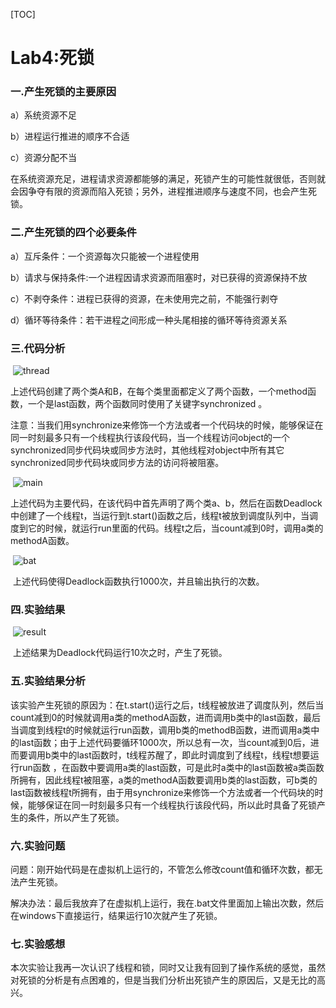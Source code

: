 [TOC]

# Lab4:死锁

### 一.产生死锁的主要原因

a）系统资源不足

b）进程运行推进的顺序不合适

c）资源分配不当

​        在系统资源充足，进程请求资源都能够的满足，死锁产生的可能性就很低，否则就会因争夺有限的资源而陷入死锁；另外，进程推进顺序与速度不同，也会产生死锁。

### 二.产生死锁的四个必要条件

a）互斥条件：一个资源每次只能被一个进程使用

b）请求与保持条件:一个进程因请求资源而阻塞时，对已获得的资源保持不放

c）不剥夺条件：进程已获得的资源，在未使用完之前，不能强行剥夺

d）循环等待条件：若干进程之间形成一种头尾相接的循环等待资源关系

### 三.代码分析

​                     ![thread](https://cloud.githubusercontent.com/assets/22683831/19891209/0cecde02-a07a-11e6-999b-2fb9ddebfb9a.png)

​       上述代码创建了两个类A和B，在每个类里面都定义了两个函数，一个method函数，一个是last函数，两个函数同时使用了关键字synchronized 。

​        注意：当我们用synchronize来修饰一个方法或者一个代码块的时候，能够保证在同一时刻最多只有一个线程执行该段代码，当一个线程访问object的一个synchronized同步代码块或同步方法时，其他线程对object中所有其它synchronized同步代码块或同步方法的访问将被阻塞。

​                    ![main](https://cloud.githubusercontent.com/assets/22683831/19891237/295c02b6-a07a-11e6-84dd-9ca270321ce2.png)

​         上述代码为主要代码，在该代码中首先声明了两个类a、b，然后在函数Deadlock中创建了一个线程t，当运行到t.start()函数之后，线程t被放到调度队列中，当调度到它的时候，就运行run里面的代码。线程t之后，当count减到0时，调用a类的methodA函数。

​                    ![bat](https://cloud.githubusercontent.com/assets/22683831/19891240/2c4ede8a-a07a-11e6-95bb-c247233007a8.png)

​         上述代码使得Deadlock函数执行1000次，并且输出执行的次数。

### 四.实验结果

​                  ![result](https://cloud.githubusercontent.com/assets/22683831/19891242/2f2b4e7c-a07a-11e6-8cdd-9d6bf29be6d6.png)

​        上述结果为Deadlock代码运行10次之时，产生了死锁。

### 五.实验结果分析

​        该实验产生死锁的原因为：在t.start()运行之后，t线程被放进了调度队列，然后当count减到0的时候就调用a类的methodA函数，进而调用b类中的last函数，最后当调度到线程t的时候就运行run函数，调用b类的methodB函数，进而调用a类中的last函数；由于上述代码要循环1000次，所以总有一次，当count减到0后，进而要调用b类中的last函数时，t线程苏醒了，即此时调度到了线程t，线程t想要运行run函数 ，在函数中要调用a类的last函数，可是此时a类中的last函数被a类函数所拥有，因此线程t被阻塞，a类的methodA函数要调用b类的last函数，可b类的last函数被线程t所拥有，由于用synchronize来修饰一个方法或者一个代码块的时候，能够保证在同一时刻最多只有一个线程执行该段代码，所以此时具备了死锁产生的条件，所以产生了死锁。

### 六.实验问题

问题：刚开始代码是在虚拟机上运行的，不管怎么修改count值和循环次数，都无法产生死锁。

解决办法：最后我放弃了在虚拟机上运行，我在.bat文件里面加上输出次数，然后在windows下直接运行，结果运行10次就产生了死锁。

### 七.实验感想

​        本次实验让我再一次认识了线程和锁，同时又让我有回到了操作系统的感觉，虽然对死锁的分析是有点困难的，但是当我们分析出死锁产生的原因后，又是无比的高兴。







